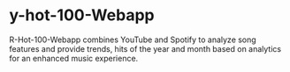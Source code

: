 # y-hot-100-Webapp
R-Hot-100-Webapp combines YouTube and Spotify to analyze song features and provide trends, hits of the year and month based on analytics for an enhanced music experience.

